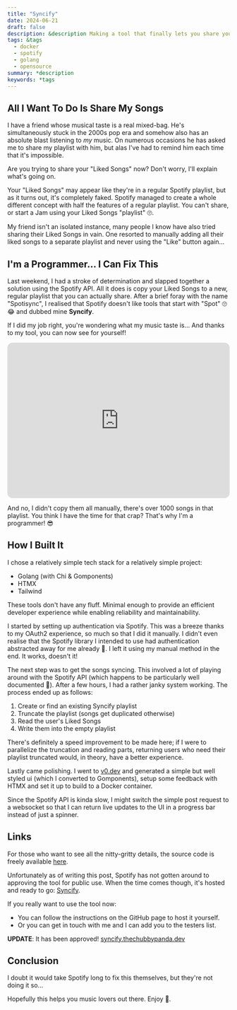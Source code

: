 ```yaml
---
title: "Syncify"
date: 2024-06-21
draft: false
description: &description Making a tool that finally lets you share your Spotify Liked Songs.
tags: &tags
  - docker
  - spotify
  - golang
  - opensource
summary: *description
keywords: *tags
---
```

## All I Want To Do Is Share My Songs

I have a friend whose musical taste is a real mixed-bag. He's simultaneously stuck in the 2000s pop era and somehow also has an absolute blast listening to _my_ music. On numerous occasions he has asked me to share my playlist with him, but alas I've had to remind him each time that it's impossible.

Are you trying to share your "Liked Songs" now? Don't worry, I'll explain what's going on.

Your "Liked Songs" may appear like they're in a regular Spotify playlist, but as it turns out, it's completely faked. Spotify managed to create a whole different concept with half the features of a regular playlist. You can't share, or start a Jam using your Liked Songs "playlist" 🙄.

My friend isn't an isolated instance, many people I know have also tried sharing their Liked Songs in vain. One resorted to manually adding all their liked songs to a separate playlist and never using the "Like" button again...

## I'm a Programmer... I Can Fix This

Last weekend, I had a stroke of determination and slapped together a solution using the Spotify API. All it does is copy your Liked Songs to a new, regular playlist that you can actually share. After a brief foray with the name "Spotisync", I realised that Spotify doesn't like tools that start with "Spot" 🙄😂 and dubbed mine **Syncify**.

If I did my job right, you're wondering what my music taste is... And thanks to my tool, you can now see for yourself!

<iframe style="border-radius:12px" src="https://open.spotify.com/embed/playlist/57K0rskLJ3VKuVHJK1hXlQ?utm_source=generator" width="100%" height="352" frameBorder="0" allowfullscreen="" allow="autoplay; clipboard-write; encrypted-media; fullscreen; picture-in-picture" loading="lazy"></iframe>

And no, I didn't copy them all manually, there's over 1000 songs in that playlist. You think I have the time for that crap? That's why I'm a programmer! 😎

## How I Built It

I chose a relatively simple tech stack for a relatively simple project:

- Golang (with Chi & Gomponents)
- HTMX
- Tailwind

These tools don't have any fluff. Minimal enough to provide an efficient developer experience while enabling reliability and maintainability.

I started by setting up authentication via Spotify. This was a breeze thanks to my OAuth2 experience, so much so that I did it manually. I didn't even realise that the Spotify library I intended to use had authentication abstracted away for me already 🥴. I left it using my manual method in the end. It works, doesn't it!

The next step was to get the songs syncing. This involved a lot of playing around with the Spotify API (which happens to be particularly well documented 👏). After a few hours, I had a rather janky system working. The process ended up as follows:

1. Create or find an existing Syncify playlist
2. Truncate the playlist (songs get duplicated otherwise)
3. Read the user's Liked Songs
4. Write them into the empty playlist

There's definitely a speed improvement to be made here; if I were to parallelize the truncation and reading parts, returning users who need their playlist truncated would, in theory, have a better experience.

Lastly came polishing. I went to [v0.dev](https://v0.dev) and generated a simple but well styled ui (which I converted to Gomponents), setup some feedback with HTMX and set it up to build to a Docker container.

Since the Spotify API is kinda slow, I might switch the simple post request to a websocket so that I can return live updates to the UI in a progress bar instead of just a spinner.

## Links

For those who want to see all the nitty-gritty details, the source code is freely available [here](https://github.com/thechubbypanda/syncify).

Unfortunately as of writing this post, Spotify has not gotten around to approving the tool for public use. When the time comes though, it's hosted and ready to go: [Syncify](https://syncify.thechubbypanda.dev).

If you really want to use the tool now:

- You can follow the instructions on the GitHub page to host it yourself.
- Or you can get in touch with me and I can add you to the testers list.

**UPDATE**: It has been approved! [syncify.thechubbypanda.dev](https://syncify.thechubbypanda.dev)

## Conclusion

I doubt it would take Spotify long to fix this themselves, but they're not doing it so...

Hopefully this helps you music lovers out there. Enjoy 🫡.
